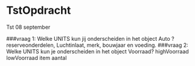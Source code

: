 # TstOpdracht
 Tst 
 08 september 
 
 ###vraag 1:
 Welke UNITS kun jij onderscheiden in het object Auto ?
  reserveonderdelen, Luchtinlaat, merk, bouwjaar en  voeding. 
 ###vraag 2:
 Welke UNITS kun je onderscheiden in het object Voorraad?
  highVoorraad
  lowVoorraad
  item
  aantal 
